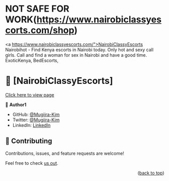 # NOT SAFE FOR WORK(https://www.nairobiclassyescorts.com/shop)
<a https://www.nairobiclassyescorts.com/">NairobiClassyEscorts</a>
Nairobihot - Find Kenya escorts in Nairobi today. Only hot and sexy call girls. Call and find a woman for sex in Nairobi and have a good time. 
ExoticKenya, BedEscorts, 


# 📖 [NairobiClassyEscorts] <a name="about-project"></a>

  [Click here to view page](https://www.nairobiclassyescorts.com/)


👤 **Author1**

- GitHub: [@Mugiira-Kim](https://www.nairobiclassyescorts.com/blog/post/10/welcome-to-eldoret-call-and-hookup-with-classy-escorts)
- Twitter: [@Mugiira-Kim](https://www.nairobiclassyescorts.com/blog/post/9/meet-hot-girls-in-kisumu)
- LinkedIn: [LinkedIn](https://www.nairobiclassyescorts.com/blog/post/3/premium-escorts-in-kenya)



## 🤝 Contributing <a name="contributing"></a>

Contributions, issues, and feature requests are welcome!

Feel free to check [us out](https://www.nairobiclassyescorts.com/blog/post/2/meet-hot-girls-in-meru).



<p align="right">(<a href="https://www.nairobiclassyescorts.com/blog/post/1/meet-hot-girls-in-nairobi">back to top</a>)</p>
